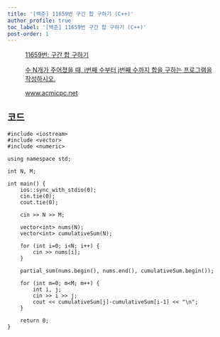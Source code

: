 ```yaml
---
title: '[백준] 11659번 구간 합 구하기 (C++)'
author_profile: true
toc_label: '[백준] 11659번 구간 합 구하기 (C++)'
post-order: 1
---
```


<figure data-ke-type="opengraph"><a href="https://www.acmicpc.net/problem/11659" data-source-url="https://www.acmicpc.net/problem/11659">
<div class="og-image" style="background-image: url('https://drive.google.com/uc?export=view&id=1nCax5mgwtYA82T46I_ntU1afsBBNkrLr');"></div>
<div class="og-text">
<p class="og-title">11659번: 구간 합 구하기 </p>
<p class="og-desc">수 N개가 주어졌을 때, i번째 수부터 j번째 수까지 합을 구하는 프로그램을 작성하시오.</p>
<p class="og-host">www.acmicpc.net</p></div></a></figure>

## 코드
```cpp::lineons
#include <iostream>
#include <vector>
#include <numeric>

using namespace std;

int N, M;

int main() {
    ios::sync_with_stdio(0);
    cin.tie(0);
    cout.tie(0);

    cin >> N >> M;

    vector<int> nums(N);
    vector<int> cumulativeSum(N);

    for (int i=0; i<N; i++) {
        cin >> nums[i];
    }

    partial_sum(nums.begin(), nums.end(), cumulativeSum.begin());

    for (int m=0; m<M; m++) {
        int i, j;
        cin >> i >> j;
        cout << cumulativeSum[j]-cumulativeSum[i-1] << "\n";
    }

    return 0;
}
```